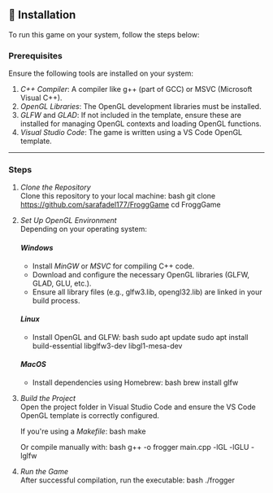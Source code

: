 
## 🚀 Installation

To run this game on your system, follow the steps below:

### Prerequisites

Ensure the following tools are installed on your system:

1. *C++ Compiler*: A compiler like g++ (part of GCC) or MSVC (Microsoft Visual C++).
2. *OpenGL Libraries*: The OpenGL development libraries must be installed.
3. *GLFW* and *GLAD*: If not included in the template, ensure these are installed for managing OpenGL contexts and loading OpenGL functions.
4. *Visual Studio Code*: The game is written using a VS Code OpenGL template.

---

### Steps

1. *Clone the Repository*  
   Clone this repository to your local machine:
   bash
   git clone https://github.com/sarafadel177/FroggGame
   cd FroggGame
   

2. *Set Up OpenGL Environment*  
   Depending on your operating system:

   #### *Windows*
   - Install *MinGW* or *MSVC* for compiling C++ code.
   - Download and configure the necessary OpenGL libraries (GLFW, GLAD, GLU, etc.).
   - Ensure all library files (e.g., glfw3.lib, opengl32.lib) are linked in your build process.

   #### *Linux*
   - Install OpenGL and GLFW:
     bash
     sudo apt update
     sudo apt install build-essential libglfw3-dev libgl1-mesa-dev
     

   #### *MacOS*
   - Install dependencies using Homebrew:
     bash
     brew install glfw
     

3. *Build the Project*  
   Open the project folder in Visual Studio Code and ensure the VS Code OpenGL template is correctly configured.

   If you're using a *Makefile*:
   bash
   make
   

   Or compile manually with:
   bash
   g++ -o frogger main.cpp -lGL -lGLU -lglfw
   

4. *Run the Game*  
   After successful compilation, run the executable:
   bash
   ./frogger
   
